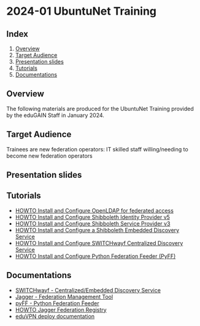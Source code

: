 # 2024-01 UbuntuNet Training

## Index

1.  [Overview](#overview)
2.  [Target Audience](#target-audience)
3.  [Presentation slides](#presentation-slides)
4.  [Tutorials](#tutorials)
5.  [Documentations](#documentations)

## Overview

The following materials are produced for the UbuntuNet Training provided
by the eduGAIN Staff in January 2024.

## Target Audience

Trainees are new federation operators: IT skilled staff willing/needing
to become new federation operators

## Presentation slides

## Tutorials

-   [HOWTO Install and Configure OpenLDAP for federated access](./tutorials/HOWTO-Install-and-Configure-OpenLDAP-for-federated-access.md)
-   [HOWTO Install and Configure Shibboleth Identity Provider v5](./tutorials/HOWTO-Install-and-Configure-a-Shibboleth-Identity-Provider-v5.md)
-   [HOWTO Install and Configure Shibboleth Service Provider v3](./tutorials/HOWTO-Install-and-Configure-a-Shibboleth-Service-Provider-v3.md)
-   [HOWTO Install and Configure a Shibboleth Embedded Discovery Service](./tutorials/HOWTO-Install-and-Configure-a-Shibboleth-Embedded-Discovery-Service.md)
-   [HOWTO Install and Configure SWITCHwayf Centralized Discovery Service](./tutorials/HOWTO-Install-and-Configure-SWITCHwayf-Centralized-Discovery-Service.md)
-   [HOWTO Install and Configure Python Federation Feeder (PyFF)](./tutorials/HOWTO-Install-and-Configure-PyFF.md)

## Documentations

- [SWITCHwayf - Centralized/Embedded Discovery Service](https://gitlab.switch.ch/aai/SWITCHwayf)
- [Jagger - Federation Management Tool](https://github.com/Edugate/Jagger)
- [pyFF - Python Federation Feeder](https://pyff.io/)
- [HOWTO Jagger Federation Registry](https://github.com/Edugate/Jagger/blob/1.x-stable/INSTALL.md)
- [eduVPN deploy documentation](https://docs.eduvpn.org/server/v3/deploy-debian.html)
